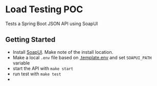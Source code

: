 # Load Testing POC
Tests a Spring Boot JSON API using SoapUI

## Getting Started
- Install [SoapUI](https://www.soapui.org/downloads/soapui/). Make note of the install location.
- Make a local `.env` file based on [.template.env](.template.env) and set `SOAPUI_PATH` variable
- start the API with `make start`
- run test with `make test`
- 